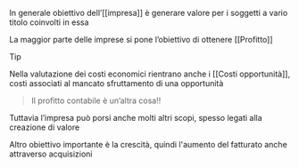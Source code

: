 In generale obiettivo dell’[[impresa]] è generare valore per i soggetti a vario titolo coinvolti in essa  

La maggior parte delle imprese si pone l’obiettivo di ottenere [[Profitto]] 

>[!tip]
Nella valutazione dei costi economici rientrano anche i [[Costi opportunità]], costi associati al mancato sfruttamento di una opportunità  
>Il profitto contabile è un’altra cosa!!
>
  
Tuttavia l’impresa può porsi anche molti altri scopi, spesso legati alla creazione di valore  

Altro obiettivo importante è la crescità, quindi l'aumento del fatturato anche attraverso acquisizioni

